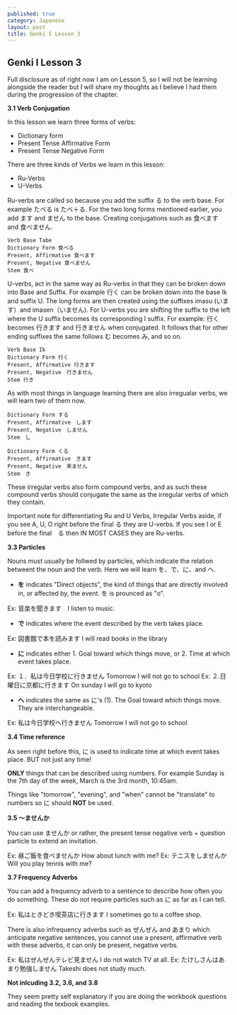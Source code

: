 ```yaml
---
published: true
category: Japanese
layout: post
title: Genki I Lesson 3
---
```

## Genki I Lesson 3

Full disclosure as of right now I am on Lesson 5, so I will not be learning alongside the reader but I will share my thoughts as I believe I had them during the progression of the chapter.

**3.1 Verb Conjugation**

In this lesson we learn three forms of verbs:

- Dictionary form
- Present Tense Affirmative Form
- Present Tense Negative Form


There are three kinds of Verbs we learn in this lesson:

- Ru-Verbs
- U-Verbs


Ru-verbs are called so because you add the suffix る to the verb base. For example たべる is たべ＋る. For the two long forms mentioned earlier, you add ます and ません to the base. Creating conjugations such as 食べます and 食べません.

	Verb Base Tabe
    Dictionary Form 食べる
    Present, Affirmative 食べます
    Present, Negative 食べません
    Stem 食べ

U-verbs, act in the same way as Ru-verbs in that they can be broken down into Base and Suffix. For example 行く can be broken down into the base Ik and suffix U. The long forms are then created using the suffixes imasu (います）and imasen（いません). For U-verbs you are shifting the suffix to the left where the U suffix becomes its corresponding I suffix. For example: 行く becomes 行きます and 行きません when conjugated. It follows that for other ending suffixes the same follows む becomes み, and so on.

	Verb Base Ik
    Dictionary Form 行く
    Present, Affirmative 行きます
    Present, Negative　行きません
    Stem 行き

As with most things in language learning there are also irregualar verbs, we will learn two of them now.

	Dictionary Form する
    Present, Affirmative　します
    Present, Negative　しません
    Stem　し

	Dictionary Form くる
    Present, Affirmative　きます
    Present, Negative　来ません
    Stem　き

These irregular verbs also form compound verbs, and as such these compound verbs should conjugate the same as the irregular verbs of which they contain.

Important note for differentiating Ru and U Verbs, Irregular Verbs aside, if you see A, U, O right before the final る they are U-verbs. If you see I or E before the final　る then IN MOST CASES they are Ru-verbs.

**3.3 Particles**

Nouns must usually be follwed by particles, which indicate the relation betweent the noun and the verb. Here we will learn を、で、に、and へ.

- **を** indicates "Direct objects", the kind of things that are directly involved in, or affected by, the event. を is prounced as "o".

Ex: 音楽を聞きます　I listen to music.

- **で** indicates where the event described by the verb takes place.

Ex: 図書館で本を読みます I will read books in the library

- **に** indicates either 1. Goal toward which things move, or 2. Time at which event takes place.

Ex: １．私は今日学校に行きません Tomorrow I will not go to school
Ex: ２.日曜日に京都に行きます On sunday I will go to kyoto

- **へ** indicates the same as に's (1). The Goal toward which things move. They are interchangeable.

Ex: 私は今日学校へ行きません Tomorrow I will not go to school

**3.4 Time reference**

As seen right before this, に is used to indicate time at which event takes place. BUT not just any time!

**ONLY** things that can be described using numbers. For example Sunday is the 7th day of the week, March is the 3rd month, 10:45am.

Things like "tomorrow", "evening", and "when" cannot be "translate" to numbers so に should **NOT** be used.

**3.5 〜ませんか**

You can use ませんか or rather, the present tense negative verb + question particle to extend an invitation.

Ex: 昼ご飯を食べませんか How about lunch with me?
Ex: テニスをしませんか Will you play tennis with me?

**3.7 Frequency Adverbs**

You can add a frequency adverb to a sentence to describe how often you do something. These do not require particles such as に as far as I can tell.

Ex: 私はときどき喫茶店に行きます I sometimes go to a coffee shop.

There is also infrequency adverbs such as ぜんぜん and あまり which anticipate negative sentences, you cannot use a present, affirmative verb with these adverbs, it can only be present, negative verbs.

Ex: 私はぜんぜんテレビ見ません I do not watch TV at all.
Ex: たけしさんはあまり勉強しません Takeshi does not study much.

**Not inlcuding 3.2, 3.6, and 3.8**

They seem pretty self explanatory if you are doing the workbook questions and reading the texbook examples.
